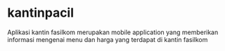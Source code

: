 # kantinpacil
Aplikasi kantin fasilkom merupakan mobile application yang memberikan informasi mengenai menu dan harga yang terdapat di kantin fasilkom

